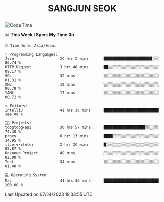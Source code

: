 <h1>
 <p align="center">
   SANGJUN SEOK
 </p>
</h1>

<!--START_SECTION:waka-->
![Code Time](http://img.shields.io/badge/Code%20Time-2%2C418%20hrs%2033%20mins-blue)

📊 **This Week I Spent My Time On** 

```text
🕑︎ Time Zone: Asia/Seoul

💬 Programming Languages: 
Java                     36 hrs 5 mins       ██████████████████████░░░   86.74 % 
HTTP Request             3 hrs 48 mins       ██░░░░░░░░░░░░░░░░░░░░░░░   09.17 % 
SQL                      32 mins             ░░░░░░░░░░░░░░░░░░░░░░░░░   01.31 % 
XML                      19 mins             ░░░░░░░░░░░░░░░░░░░░░░░░░   00.78 % 
YAML                     17 mins             ░░░░░░░░░░░░░░░░░░░░░░░░░   00.72 % 

🔥 Editors: 
IntelliJ                 41 hrs 36 mins      █████████████████████████   100.00 % 

🐱‍💻 Projects: 
tdogtdog-api             30 hrs 57 mins      ███████████████████░░░░░░   74.40 % 
proxy                    6 hrs 13 mins       ████░░░░░░░░░░░░░░░░░░░░░   14.95 % 
ttcare-status            2 hrs 26 mins       █░░░░░░░░░░░░░░░░░░░░░░░░   05.87 % 
Unknown Project          49 mins             ░░░░░░░░░░░░░░░░░░░░░░░░░   02.00 % 
Test                     34 mins             ░░░░░░░░░░░░░░░░░░░░░░░░░   01.40 % 

💻 Operating System: 
Mac                      41 hrs 36 mins      █████████████████████████   100.00 % 
```


 Last Updated on 07/04/2023 18:33:55 UTC
<!--END_SECTION:waka-->
